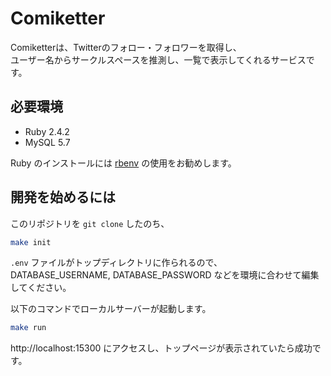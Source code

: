 # Comiketter

Comiketterは、Twitterのフォロー・フォロワーを取得し、  
ユーザー名からサークルスペースを推測し、一覧で表示してくれるサービスです。

## 必要環境

* Ruby 2.4.2
* MySQL 5.7

Ruby のインストールには [rbenv](https://github.com/rbenv/rbenv) の使用をお勧めします。

## 開発を始めるには

このリポジトリを `git clone` したのち、

```bash
make init
```

`.env` ファイルがトップディレクトリに作られるので、  
DATABASE_USERNAME, DATABASE_PASSWORD などを環境に合わせて編集してください。

以下のコマンドでローカルサーバーが起動します。

```bash
make run
```

http://localhost:15300 にアクセスし、トップページが表示されていたら成功です。
